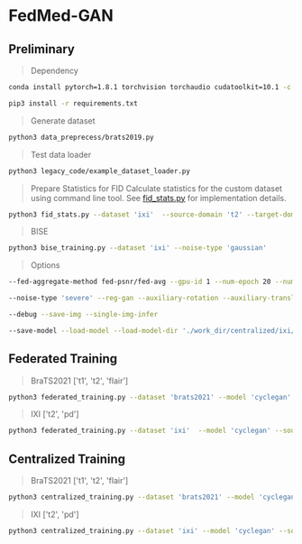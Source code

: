 # FedMed-GAN
## Preliminary
> Dependency

<!-- pytorch 1.8.1\
autodiff-privacy 0.2, pip3 install autodiff-privacy\
xgboost, pip3 install xgboost\
matplotlib, pip3 install -U matplotlib\
opencv, pip3 install opencv-python\
tqdm, pip3 install tqdm\
yaml, pip3 install pyyaml\
nibbael, pip3 install nibabel\
SimpleITK, pip3 install SimpleITK\
mkl-fft, pip3 install mkl-fft\
kornia, pip3 install kornia, pip3 install kornia[x]
-->
```bash
conda install pytorch=1.8.1 torchvision torchaudio cudatoolkit=10.1 -c pytorch
```
```bash
pip3 install -r requirements.txt
```

> Generate dataset
```bash
python3 data_preprecess/brats2019.py
```
> Test data loader
```bash
python3 legacy_code/example_dataset_loader.py
```
> Prepare Statistics for FID
Calculate statistics for the custom dataset using command line tool. See [fid_stats.py](fid_stats.py) for implementation details.
```bash
python3 fid_stats.py --dataset 'ixi'  --source-domain 't2' --target-domain 'pd' --gpu-id 0
```

> BISE 
```bash
python3 bise_training.py --dataset 'ixi' --noise-type 'gaussian'
```
> Options
```bash
--fed-aggregate-method fed-psnr/fed-avg --gpu-id 1 --num-epoch 20 --num-round 10 
```
```bash
--noise-type 'severe' --reg-gan --auxiliary-rotation --auxiliary-translation --auxiliary-scaling --identity --diff-privacy
```
```bash
--debug --save-img --single-img-infer 
```
```bash
--save-model --load-model --load-model-dir './work_dir/centralized/ixi/Tue Jan 11 20:18:31 2022'
 ```

## Federated Training 
> BraTS2021 ['t1', 't2', 'flair']
```bash
python3 federated_training.py --dataset 'brats2021' --model 'cyclegan' --source-domain 't1' --target-domain 't2' --data-path '/disk1/medical/brats2021/training' --valid-path '/disk1/medical/brats2021/validation'
```

> IXI  ['t2', 'pd']
```bash
python3 federated_training.py --dataset 'ixi'  --model 'cyclegan' --source-domain 't2' --target-domain 'pd' --data-path '/disk1/medical/ixi' --valid-path '/disk1/medical/ixi'
```

## Centralized Training
> BraTS2021 ['t1', 't2', 'flair']
```bash
python3 centralized_training.py --dataset 'brats2021' --model 'cyclegan' --source-domain 't1' --target-domain 't2' --data-path '/disk1/medical/brats2021/training' --valid-path '/disk1/medical/brats2021/validation'
```

> IXI  ['t2', 'pd']
```bash
python3 centralized_training.py --dataset 'ixi' --model 'cyclegan' --source-domain 'pd' --target-domain 't2' --data-path '/disk1/medical/ixi' --valid-path '/disk1/medical/ixi'  
```